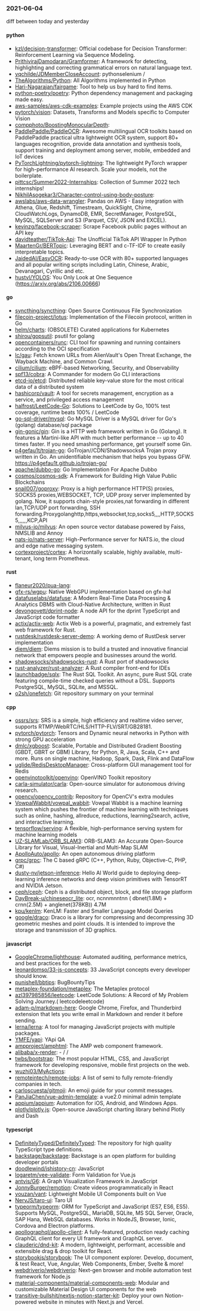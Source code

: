 ### 2021-06-04
diff between today and yesterday

#### python
* [kzl/decision-transformer](https://github.com/kzl/decision-transformer): Official codebase for Decision Transformer: Reinforcement Learning via Sequence Modeling.
* [PrithivirajDamodaran/Gramformer](https://github.com/PrithivirajDamodaran/Gramformer): A framework for detecting, highlighting and correcting grammatical errors on natural language text.
* [yqchilde/JDMemberCloseAccount](https://github.com/yqchilde/JDMemberCloseAccount): pythonselenium / 
* [TheAlgorithms/Python](https://github.com/TheAlgorithms/Python): All Algorithms implemented in Python
* [Hari-Nagarajan/fairgame](https://github.com/Hari-Nagarajan/fairgame): Tool to help us buy hard to find items.
* [python-poetry/poetry](https://github.com/python-poetry/poetry): Python dependency management and packaging made easy.
* [aws-samples/aws-cdk-examples](https://github.com/aws-samples/aws-cdk-examples): Example projects using the AWS CDK
* [pytorch/vision](https://github.com/pytorch/vision): Datasets, Transforms and Models specific to Computer Vision
* [compphoto/BoostingMonocularDepth](https://github.com/compphoto/BoostingMonocularDepth): 
* [PaddlePaddle/PaddleOCR](https://github.com/PaddlePaddle/PaddleOCR): Awesome multilingual OCR toolkits based on PaddlePaddle practical ultra lightweight OCR system, support 80+ languages recognition, provide data annotation and synthesis tools, support training and deployment among server, mobile, embedded and IoT devices
* [PyTorchLightning/pytorch-lightning](https://github.com/PyTorchLightning/pytorch-lightning): The lightweight PyTorch wrapper for high-performance AI research. Scale your models, not the boilerplate.
* [pittcsc/Summer2022-Internships](https://github.com/pittcsc/Summer2022-Internships): Collection of Summer 2022 tech internships!
* [NikhilAsogekar3/Character-control-using-body-posture](https://github.com/NikhilAsogekar3/Character-control-using-body-posture): 
* [awslabs/aws-data-wrangler](https://github.com/awslabs/aws-data-wrangler): Pandas on AWS - Easy integration with Athena, Glue, Redshift, Timestream, QuickSight, Chime, CloudWatchLogs, DynamoDB, EMR, SecretManager, PostgreSQL, MySQL, SQLServer and S3 (Parquet, CSV, JSON and EXCEL).
* [kevinzg/facebook-scraper](https://github.com/kevinzg/facebook-scraper): Scrape Facebook public pages without an API key
* [davidteather/TikTok-Api](https://github.com/davidteather/TikTok-Api): The Unofficial TikTok API Wrapper In Python
* [MaartenGr/BERTopic](https://github.com/MaartenGr/BERTopic): Leveraging BERT and c-TF-IDF to create easily interpretable topics.
* [JaidedAI/EasyOCR](https://github.com/JaidedAI/EasyOCR): Ready-to-use OCR with 80+ supported languages and all popular writing scripts including Latin, Chinese, Arabic, Devanagari, Cyrillic and etc.
* [hustvl/YOLOS](https://github.com/hustvl/YOLOS): You Only Look at One Sequence (https://arxiv.org/abs/2106.00666)

#### go
* [syncthing/syncthing](https://github.com/syncthing/syncthing): Open Source Continuous File Synchronization
* [filecoin-project/lotus](https://github.com/filecoin-project/lotus): Implementation of the Filecoin protocol, written in Go
* [helm/charts](https://github.com/helm/charts): (OBSOLETE) Curated applications for Kubernetes
* [shirou/gopsutil](https://github.com/shirou/gopsutil): psutil for golang
* [opencontainers/runc](https://github.com/opencontainers/runc): CLI tool for spawning and running containers according to the OCI specification
* [lc/gau](https://github.com/lc/gau): Fetch known URLs from AlienVault's Open Threat Exchange, the Wayback Machine, and Common Crawl.
* [cilium/cilium](https://github.com/cilium/cilium): eBPF-based Networking, Security, and Observability
* [spf13/cobra](https://github.com/spf13/cobra): A Commander for modern Go CLI interactions
* [etcd-io/etcd](https://github.com/etcd-io/etcd): Distributed reliable key-value store for the most critical data of a distributed system
* [hashicorp/vault](https://github.com/hashicorp/vault): A tool for secrets management, encryption as a service, and privileged access management
* [halfrost/LeetCode-Go](https://github.com/halfrost/LeetCode-Go):  Solutions to LeetCode by Go, 100% test coverage, runtime beats 100% / LeetCode 
* [go-sql-driver/mysql](https://github.com/go-sql-driver/mysql): Go MySQL Driver is a MySQL driver for Go's (golang) database/sql package
* [gin-gonic/gin](https://github.com/gin-gonic/gin): Gin is a HTTP web framework written in Go (Golang). It features a Martini-like API with much better performance -- up to 40 times faster. If you need smashing performance, get yourself some Gin.
* [p4gefau1t/trojan-go](https://github.com/p4gefau1t/trojan-go): GoTrojan//CDN/ShadowsocksA Trojan proxy written in Go. An unidentifiable mechanism that helps you bypass GFW. https://p4gefau1t.github.io/trojan-go/
* [apache/dubbo-go](https://github.com/apache/dubbo-go): Go Implementation For Apache Dubbo
* [cosmos/cosmos-sdk](https://github.com/cosmos/cosmos-sdk):  A Framework for Building High Value Public Blockchains 
* [snail007/goproxy](https://github.com/snail007/goproxy):  Proxy is a high performance HTTP(S) proxies, SOCKS5 proxies,WEBSOCKET, TCP, UDP proxy server implemented by golang. Now, it supports chain-style proxies,nat forwarding in different lan,TCP/UDP port forwarding, SSH forwarding.Proxygolanghttp,https,websocket,tcp,socks5,,,,HTTP,SOCKS5,,,,,,KCP,API
* [milvus-io/milvus](https://github.com/milvus-io/milvus): An open source vector database powered by Faiss, NMSLIB and Annoy
* [nats-io/nats-server](https://github.com/nats-io/nats-server): High-Performance server for NATS.io, the cloud and edge native messaging system.
* [cortexproject/cortex](https://github.com/cortexproject/cortex): A horizontally scalable, highly available, multi-tenant, long term Prometheus.

#### rust
* [flaneur2020/pua-lang](https://github.com/flaneur2020/pua-lang): 
* [gfx-rs/wgpu](https://github.com/gfx-rs/wgpu): Native WebGPU implementation based on gfx-hal
* [datafuselabs/datafuse](https://github.com/datafuselabs/datafuse): A Modern Real-Time Data Processing & Analytics DBMS with Cloud-Native Architecture, written in Rust
* [devongovett/dprint-node](https://github.com/devongovett/dprint-node): A node API for the dprint TypeScript and JavaScript code formatter
* [actix/actix-web](https://github.com/actix/actix-web): Actix Web is a powerful, pragmatic, and extremely fast web framework for Rust.
* [rustdesk/rustdesk-server-demo](https://github.com/rustdesk/rustdesk-server-demo): A working demo of RustDesk server implementation
* [diem/diem](https://github.com/diem/diem): Diems mission is to build a trusted and innovative financial network that empowers people and businesses around the world.
* [shadowsocks/shadowsocks-rust](https://github.com/shadowsocks/shadowsocks-rust): A Rust port of shadowsocks
* [rust-analyzer/rust-analyzer](https://github.com/rust-analyzer/rust-analyzer): A Rust compiler front-end for IDEs
* [launchbadge/sqlx](https://github.com/launchbadge/sqlx):  The Rust SQL Toolkit. An async, pure Rust SQL crate featuring compile-time checked queries without a DSL. Supports PostgreSQL, MySQL, SQLite, and MSSQL.
* [o2sh/onefetch](https://github.com/o2sh/onefetch): Git repository summary on your terminal

#### cpp
* [ossrs/srs](https://github.com/ossrs/srs): SRS is a simple, high efficiency and realtime video server, supports RTMP/WebRTC/HLS/HTTP-FLV/SRT/GB28181.
* [pytorch/pytorch](https://github.com/pytorch/pytorch): Tensors and Dynamic neural networks in Python with strong GPU acceleration
* [dmlc/xgboost](https://github.com/dmlc/xgboost): Scalable, Portable and Distributed Gradient Boosting (GBDT, GBRT or GBM) Library, for Python, R, Java, Scala, C++ and more. Runs on single machine, Hadoop, Spark, Dask, Flink and DataFlow
* [uglide/RedisDesktopManager](https://github.com/uglide/RedisDesktopManager):  Cross-platform GUI management tool for Redis
* [openvinotoolkit/openvino](https://github.com/openvinotoolkit/openvino): OpenVINO Toolkit repository
* [carla-simulator/carla](https://github.com/carla-simulator/carla): Open-source simulator for autonomous driving research.
* [opencv/opencv_contrib](https://github.com/opencv/opencv_contrib): Repository for OpenCV's extra modules
* [VowpalWabbit/vowpal_wabbit](https://github.com/VowpalWabbit/vowpal_wabbit): Vowpal Wabbit is a machine learning system which pushes the frontier of machine learning with techniques such as online, hashing, allreduce, reductions, learning2search, active, and interactive learning.
* [tensorflow/serving](https://github.com/tensorflow/serving): A flexible, high-performance serving system for machine learning models
* [UZ-SLAMLab/ORB_SLAM3](https://github.com/UZ-SLAMLab/ORB_SLAM3): ORB-SLAM3: An Accurate Open-Source Library for Visual, Visual-Inertial and Multi-Map SLAM
* [ApolloAuto/apollo](https://github.com/ApolloAuto/apollo): An open autonomous driving platform
* [grpc/grpc](https://github.com/grpc/grpc): The C based gRPC (C++, Python, Ruby, Objective-C, PHP, C#)
* [dusty-nv/jetson-inference](https://github.com/dusty-nv/jetson-inference): Hello AI World guide to deploying deep-learning inference networks and deep vision primitives with TensorRT and NVIDIA Jetson.
* [ceph/ceph](https://github.com/ceph/ceph): Ceph is a distributed object, block, and file storage platform
* [DayBreak-u/chineseocr_lite](https://github.com/DayBreak-u/chineseocr_lite): ocr, ncnnmnntnn ( dbnet(1.8M) + crnn(2.5M) + anglenet(378KB)) 4.7M
* [kpu/kenlm](https://github.com/kpu/kenlm): KenLM: Faster and Smaller Language Model Queries
* [google/draco](https://github.com/google/draco): Draco is a library for compressing and decompressing 3D geometric meshes and point clouds. It is intended to improve the storage and transmission of 3D graphics.

#### javascript
* [GoogleChrome/lighthouse](https://github.com/GoogleChrome/lighthouse): Automated auditing, performance metrics, and best practices for the web.
* [leonardomso/33-js-concepts](https://github.com/leonardomso/33-js-concepts):  33 JavaScript concepts every developer should know.
* [punishell/bbtips](https://github.com/punishell/bbtips): BugBountyTips
* [metaplex-foundation/metaplex](https://github.com/metaplex-foundation/metaplex): The Metaplex protocol
* [azl397985856/leetcode](https://github.com/azl397985856/leetcode): LeetCode Solutions: A Record of My Problem Solving Journey.( leetcodeleetcode)
* [adam-p/markdown-here](https://github.com/adam-p/markdown-here): Google Chrome, Firefox, and Thunderbird extension that lets you write email in Markdown and render it before sending.
* [lerna/lerna](https://github.com/lerna/lerna):  A tool for managing JavaScript projects with multiple packages.
* [YMFE/yapi](https://github.com/YMFE/yapi): YApi QA
* [ampproject/amphtml](https://github.com/ampproject/amphtml): The AMP web component framework.
* [alibaba/x-render](https://github.com/alibaba/x-render):   -  /  / 
* [twbs/bootstrap](https://github.com/twbs/bootstrap): The most popular HTML, CSS, and JavaScript framework for developing responsive, mobile first projects on the web.
* [wuzhi03/MyActions](https://github.com/wuzhi03/MyActions): 
* [remoteintech/remote-jobs](https://github.com/remoteintech/remote-jobs): A list of semi to fully remote-friendly companies in tech.
* [carloscuesta/gitmoji](https://github.com/carloscuesta/gitmoji): An emoji guide for your commit messages. 
* [PanJiaChen/vue-admin-template](https://github.com/PanJiaChen/vue-admin-template): a vue2.0 minimal admin template
* [appium/appium](https://github.com/appium/appium):  Automation for iOS, Android, and Windows Apps.
* [plotly/plotly.js](https://github.com/plotly/plotly.js): Open-source JavaScript charting library behind Plotly and Dash

#### typescript
* [DefinitelyTyped/DefinitelyTyped](https://github.com/DefinitelyTyped/DefinitelyTyped): The repository for high quality TypeScript type definitions.
* [backstage/backstage](https://github.com/backstage/backstage): Backstage is an open platform for building developer portals
* [doodlewind/jshistory-cn](https://github.com/doodlewind/jshistory-cn):  JavaScript 
* [logaretm/vee-validate](https://github.com/logaretm/vee-validate):  Form Validation for Vue.js
* [antvis/G6](https://github.com/antvis/G6):  A Graph Visualization Framework in JavaScript
* [JonnyBurger/remotion](https://github.com/JonnyBurger/remotion):  Create videos programmatically in React
* [youzan/vant](https://github.com/youzan/vant): Lightweight Mobile UI Components built on Vue
* [NervJS/taro-ui](https://github.com/NervJS/taro-ui):  Taro  UI 
* [typeorm/typeorm](https://github.com/typeorm/typeorm): ORM for TypeScript and JavaScript (ES7, ES6, ES5). Supports MySQL, PostgreSQL, MariaDB, SQLite, MS SQL Server, Oracle, SAP Hana, WebSQL databases. Works in NodeJS, Browser, Ionic, Cordova and Electron platforms.
* [apollographql/apollo-client](https://github.com/apollographql/apollo-client):  A fully-featured, production ready caching GraphQL client for every UI framework and GraphQL server.
* [clauderic/dnd-kit](https://github.com/clauderic/dnd-kit): A modern, lightweight, performant, accessible and extensible drag & drop toolkit for React.
* [storybookjs/storybook](https://github.com/storybookjs/storybook):  The UI component explorer. Develop, document, & test React, Vue, Angular, Web Components, Ember, Svelte & more!
* [webdriverio/webdriverio](https://github.com/webdriverio/webdriverio): Next-gen browser and mobile automation test framework for Node.js
* [material-components/material-components-web](https://github.com/material-components/material-components-web): Modular and customizable Material Design UI components for the web
* [transitive-bullshit/nextjs-notion-starter-kit](https://github.com/transitive-bullshit/nextjs-notion-starter-kit): Deploy your own Notion-powered website in minutes with Next.js and Vercel.
